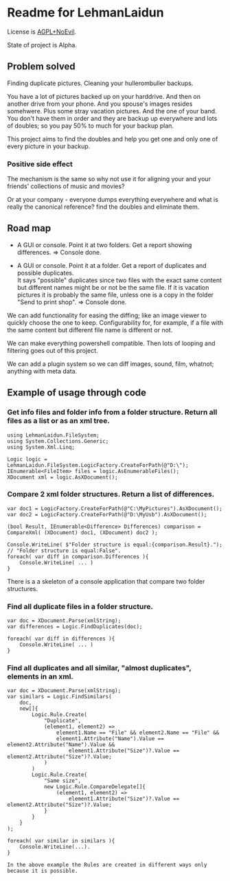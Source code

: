 # Readme for LehmanLaidun

License is [AGPL+NoEvil](https://raw.githubusercontent.com/LosManos/LehmanLaidun/master/LICENSE).

State of project is Alpha.

## Problem solved

Finding duplicate pictures.
Cleaning your hullerombuller backups.

You have a lot of pictures backed up on your harddrive. And then on another drive from your phone. And you spouse's images resides somehwere. Plus some stray vacation pictures. And the one of your band.  
You don't have them in order and they are backup up everywhere and lots of doubles; so you pay 50% to much for your backup plan.

This project aims to find the doubles and help you get one and only one of every picture in your backup.

### Positive side effect

The mechanism is the same so why not use it for aligning your and your friends' collections of music and movies?

Or at your company - everyone dumps everything everywhere and what is really the canonical reference? find the doubles and eliminate them.

## Road map

* A GUI or console. Point it at two folders. Get a report showing differences.
=> Console done.

* A GUI or console. Point it at a folder. Get a report of duplicates and possible duplicates.  
It says "possible" duplicates since two files with the exact same content but different names might be or not be the same file. If it is vacation pictures it is probably the same file, unless one is a copy in the folder "Send to print shop".
=> Console done.

We can add functionality for easing the diffing; like an image viewer to quickly choose the one to keep.
Configurability for, for example, if a file with the same content but different file name is different or not.

We can make everything powershell compatible. Then lots of looping and filtering goes out of this project.

We can add a plugin system so we can diff images, sound, film, whatnot; anything with meta data.

## Example of usage through code

### Get info files and folder info from a folder structure. Return all files as a list or as an xml tree.

    using LehmanLaidun.FileSystem;
    using System.Collections.Generic;
    using System.Xml.Linq;
    
    Logic logic = LehmanLaidun.FileSystem.LogicFactory.CreateForPath(@"D:\");
    IEnumerable<FileItem> files = logic.AsEnumerableFiles();
    XDocument xml = logic.AsXDocument();

### Compare 2 xml folder structures. Return a list of differences.

    var doc1 = LogicFactory.CreateForPath(@"C:\MyPictures").AsXDocument();
    var doc2 = LogicFactory.CreateForPath(@"D:\MyUsb").AsXDocument();
    
    (bool Result, IEnumerable<Difference> Differences) comparison = CompareXml( (XDocument) doc1, (XDocument) doc2 );

    Console.WriteLine( $"Folder structure is equal:{comparison.Result}."); // "Folder structure is equal:False".
    foreach( var diff in comparison.Differences ){
        Console.WriteLine( ... )
    }

There is a a skeleton of a console application that compare two folder structures.

### Find all duplicate files in a folder structure.

    var doc = XDocument.Parse(xmlString);
	var differences = Logic.FindDuplicates(doc);

	foreach( var diff in differences ){
		Console.WriteLine( ... )
	}

### Find all duplicates and all similar, "almost duplicates", elements in an xml.

	var doc = XDocument.Parse(xmlString);
	var similars = Logic.FindSimilars(
		doc, 
		new[]{
			Logic.Rule.Create(
				"Duplicate",
				(element1, element2) =>
					element1.Name == "File" && element2.Name == "File" &&
					element1.Attribute("Name").Value == element2.Attribute("Name").Value &&
						element1.Attribute("Size")?.Value == element2.Attribute("Size")?.Value;
				)
			)
			Logic.Rule.Create( 
				"Same size", 
				new Logic.Rule.CompareDelegate[]{
					(element1, element2) =>
						element1.Attribute("Size")?.Value == element2.Attribute("Size")?.Value;
				}
			}
		}
	);

	foreach( var similar in similars ){
		Console.WriteLine(...).
	}

	In the above example the Rules are created in different ways only because it is possible.

